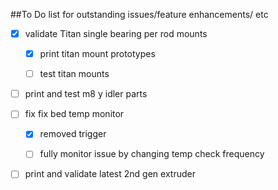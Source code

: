 ##To Do list for outstanding issues/feature enhancements/ etc

- [x] validate Titan single bearing per rod mounts

     - [x] print titan mount prototypes
     - [ ] test titan mounts
     
     
- [ ] print and test m8 y idler parts

- [ ] fix fix bed temp monitor
     - [x] removed trigger
     - [ ] fully monitor issue by changing temp check frequency


- [ ] print and validate latest 2nd gen extruder





